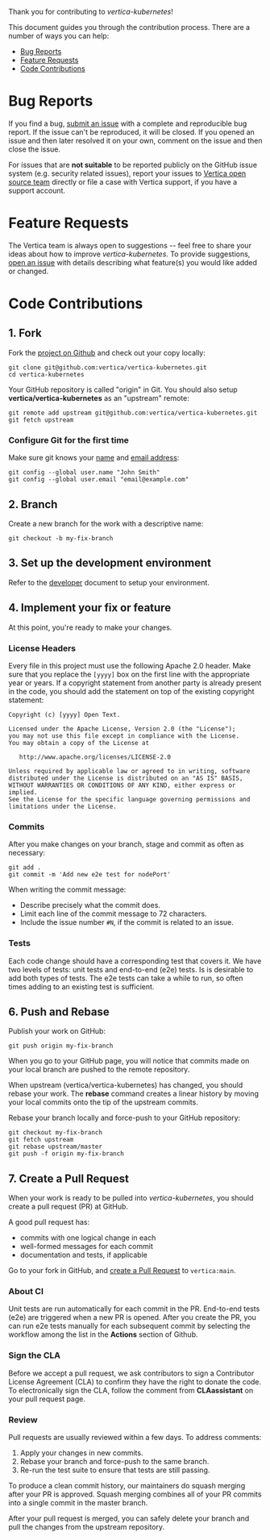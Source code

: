 Thank you for contributing to *vertica-kubernetes*!

This document guides you through the contribution process. There are a number of ways you can help:

 - [Bug Reports](#bug-reports)
 - [Feature Requests](#feature-requests)
 - [Code Contributions](#code-contributions)
 
# Bug Reports

If you find a bug, [submit an issue](https://github.com/vertica/vertica-kubernetes/issues) with a complete and reproducible bug report. If the issue can't be reproduced, it will be closed. If you opened an issue and then later resolved it on your own, comment on the issue and then close the issue.

For issues that are **not suitable** to be reported publicly on the GitHub issue system (e.g. security related issues), report your issues to [Vertica open source team](mailto:vertica-opensrc@microfocus.com) directly or file a case with Vertica support, if you have a support account.

# Feature Requests

The Vertica team is always open to suggestions -- feel free to share your ideas about how to improve *vertica-kubernetes*. To provide suggestions, [open an issue](https://github.com/vertica/vertica-kubernetes/issues) with details describing what feature(s) you would like added or changed.

# Code Contributions

## 1. Fork

Fork the [project on Github](https://github.com/vertica/vertica-kubernetes) and check out your copy locally:

```shell
git clone git@github.com:vertica/vertica-kubernetes.git
cd vertica-kubernetes
```

Your GitHub repository is called "origin" in Git. You should also setup **vertica/vertica-kubernetes** as an "upstream" remote:

```shell
git remote add upstream git@github.com:vertica/vertica-kubernetes.git
git fetch upstream
```

### Configure Git for the first time

Make sure git knows your [name](https://help.github.com/articles/setting-your-username-in-git/ "Set commit username in Git") and [email address](https://help.github.com/articles/setting-your-commit-email-address-in-git/ "Set commit email address in Git"):

```shell
git config --global user.name "John Smith"
git config --global user.email "email@example.com"
```

## 2. Branch

Create a new branch for the work with a descriptive name:

```shell
git checkout -b my-fix-branch
```

## 3. Set up the development environment

Refer to the [developer](DEVELOPER.md) document to setup your environment.

## 4. Implement your fix or feature

At this point, you're ready to make your changes.

### License Headers

Every file in this project must use the following Apache 2.0 header. Make sure that you replace the `[yyyy]` box on the first line with the appropriate year or years. If a copyright statement from another party is already present in the code, you should add the statement on top of the existing copyright statement:

```
Copyright (c) [yyyy] Open Text.

Licensed under the Apache License, Version 2.0 (the "License");
you may not use this file except in compliance with the License.
You may obtain a copy of the License at

   http://www.apache.org/licenses/LICENSE-2.0

Unless required by applicable law or agreed to in writing, software
distributed under the License is distributed on an "AS IS" BASIS,
WITHOUT WARRANTIES OR CONDITIONS OF ANY KIND, either express or implied.
See the License for the specific language governing permissions and
limitations under the License.
```

### Commits

After you make changes on your branch, stage and commit as often as necessary:

```shell
git add .
git commit -m 'Add new e2e test for nodePort'
```

When writing the commit message:
- Describe precisely what the commit does.
- Limit each line of the commit message to 72 characters.
- Include the issue number `#N`, if the commit is related to an issue.

### Tests

Each code change should have a corresponding test that covers it.  We have two levels of tests: unit tests and end-to-end (e2e) tests.  Is is desirable to add both types of tests.  The e2e tests can take a while to run, so often times adding to an existing test is sufficient.

## 6. Push and Rebase

Publish your work on GitHub:

```shell
git push origin my-fix-branch
```

When you go to your GitHub page, you will notice that commits made on your local branch are pushed to the remote repository.

When upstream (vertica/vertica-kubernetes) has changed, you should rebase your work. The **rebase** command creates a linear history by moving your local commits onto the tip of the upstream commits.

Rebase your branch locally and force-push to your GitHub repository:

```shell
git checkout my-fix-branch
git fetch upstream
git rebase upstream/master
git push -f origin my-fix-branch
```


## 7. Create a Pull Request

When your work is ready to be pulled into *vertica-kubernetes*, you should create a pull request (PR) at GitHub.

A good pull request has:
 - commits with one logical change in each
 - well-formed messages for each commit
 - documentation and tests, if applicable

Go to your fork in GitHub, and [create a Pull Request](https://help.github.com/articles/creating-a-pull-request/) to `vertica:main`. 

### About CI
Unit tests are run automatically for each commit in the PR. End-to-end tests (e2e) are triggered when a new PR is opened. After you create the PR, you can run e2e tests manually for each subsequent commit by selecting the workflow among the list in the **Actions** section of Github.

### Sign the CLA
Before we accept a pull request, we ask contributors to sign a Contributor License Agreement (CLA) to confirm they have the right to donate the code. To electronically sign the CLA, follow the comment from **CLAassistant** on your pull request page. 

### Review
Pull requests are usually reviewed within a few days. To address comments:
1. Apply your changes in new commits.
2. Rebase your branch and force-push to the same branch.
3. Re-run the test suite to ensure that tests are still passing. 

To produce a clean commit history, our maintainers do squash merging after your PR is approved. Squash merging combines all of your PR commits into a single commit in the master branch.

After your pull request is merged, you can safely delete your branch and pull the changes from the upstream repository.